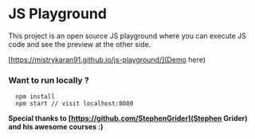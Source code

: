# JS Playground

This project is an open source JS playground where you can execute JS code and see the preview at the other side.

[https://mistrykaran91.github.io/js-playground/](Demo here)

### Want to run locally ?

```
  npm install
  npm start // visit localhost:8080
```

**Special thanks to [https://github.com/StephenGrider](Stephen Grider) and his awesome courses :)**
